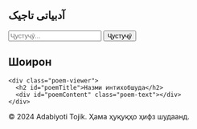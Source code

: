 <!DOCTYPE html>
<html lang="tg">
<head>
  <meta charset="UTF-8">
  <meta name="viewport" content="width=device-width, initial-scale=1.0">
  <title>Adabiyoti Tojik - گنجینه ادبیات تاجیک</title>
  <meta name="description" content="مجموعه اشعار کلاسیک و معاصر تاجیکستان">
  <link rel="stylesheet" href="styles.css">
  <link href="https://fonts.googleapis.com/css2?family=Noto+Naskh+Arabic&display=swap" rel="stylesheet">
</head>
<body>
  <!-- Navigation -->
  <nav>
    <h1>آدبیاتی تاجیک</h1>
    <div class="search-box">
      <input type="text" id="searchInput" placeholder="Ҷустуҷӯ...">
      <button onclick="searchPoems()">Ҷустуҷӯ</button>
    </div>
  </nav>

  <!-- Authors & Poems -->
  <div class="container">
    <div class="poet-list">
      <h2>Шоирон</h2>
      <ul id="poetList"></ul>
    </div>

    <div class="poem-viewer">
      <h2 id="poemTitle">Назми интихобшуда</h2>
      <div id="poemContent" class="poem-text"></div>
    </div>
  </div>

  <!-- Footer -->
  <footer>
    <p>© 2024 Adabiyoti Tojik. Ҳама ҳуқуқҳо ҳифз шудаанд.</p>
  </footer>

  <script src="script.js"></script>
</body>
</html>
